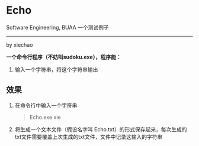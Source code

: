 # Echo
Software Engineering, BUAA 一个测试例子

---

by xiechao

**一个命令行程序（不妨叫sudoku.exe），程序能：**

1. 输入一个字符串，将这个字符串输出

## 效果
1. 在命令行中输入一个字符串
	> Echo.exe xie

2. 将生成一个文本文件（假设名字叫 Echo.txt）的形式保存起来，每次生成的txt文件需要覆盖上次生成的txt文件，文件中记录这输入的字符串

